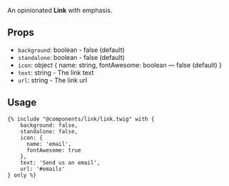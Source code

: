 
An opinionated **Link** with emphasis. 

## Props

- `background`: boolean - false (default)
- `standalone`: boolean - false (default)
- `icon`: object { name: string, fontAwesome: boolean — false (default) }
- `text`: string - The link text
- `url`: string - The link url

## Usage

```twig
{% include "@components/link/link.twig" with {
    background: false,
    standalone: false,
    icon: {
      name: 'email',
      fontAwesome: true
    },
    text: 'Send us an email',
    url: '#emails'
} only %}
```
